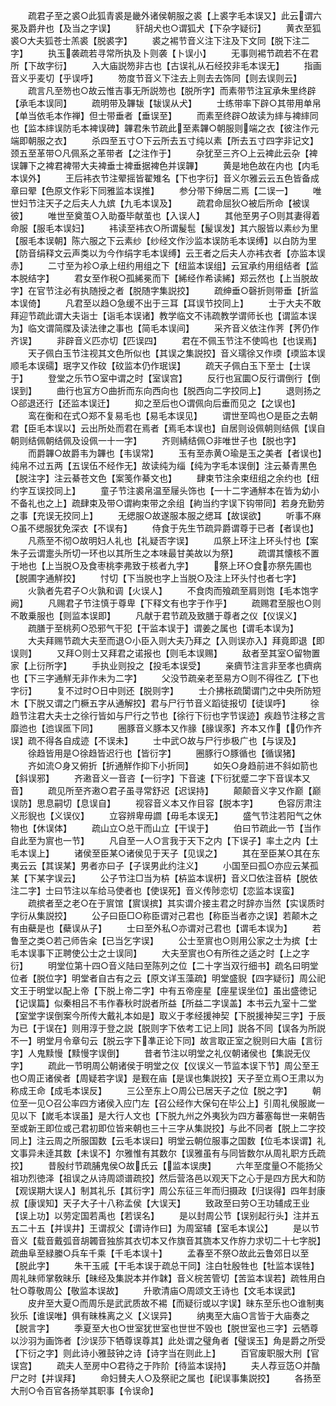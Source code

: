 <!-- { "loadSidebar": true } -->
　　疏君子至之裘○此狐青裘是畿外诸侯朝服之裘【上裘字毛本误又】此云谓六冕及爵弁也【及当之字误】
　　豻胡犬也○谓狐犬【下杂字疑衍】
　　黄衣至狐裘○大夫狐苍士羔裘【脱裘字】
　　裘之裼节音义注下注及下文同【脱下注二字】
　　执玉袭疏若寻常所执及卜则袭【卜误小】
　　无事则裼节疏若不在君所【下故字衍】
　　入大庙説笏非古也【古误礼从石经挍非毛本误无】
　　指画音义乎麦切【乎误呼】
　　笏度节音义下注去上则去去饰同【则去误则云】
　　疏言凡至笏也○故云惟吉事无所説笏也【脱所字】而素带节注冝承朱里终辟【承毛本误同】
　　疏明带及韠韨【韨误从犬】
　　士练带率下辟○其带用单帛【单当依毛本作禅】但士带垂者【垂误至】
　　而素至终辟○故读为繂与裨繂同也【监本繂误防毛本裨误碑】韠君朱节疏此至素韠○朝服则端之衣【彼注作元端即朝服之衣】
　　杀四至五寸○下云所去五寸纯以素【所去五寸四字非记文】颈五至革带○凡佩系之革带者【之注作于】
　　杂犹至三齐○上云裨此云杂【裨误韠下之裨君裨带大夫裨垂士裨垂据裨色并误韠】
　　黄是地色故在内也【内毛本误外】
　　王后袆衣节注翚摇皆翟雉名【下也字衍】音义尔雅云云五色皆备成章曰翚【色原文作彩下同雅监本误推】
　　参分带下绅居二焉【二误一】
　　唯世妇节注天子之后夫人九嫔【九毛本误及】
　　疏君命屈狄○被后所命【被误彼】
　　唯世至奠茧○入助蚕毕献茧也【入误人】
　　其他至男子○则其妻得着命服【服毛本误妇】
　　袆读至袆衣○所谓髲髢【髲误发】其六服皆以素纱为里【服毛本误朝】陈六服之下云素纱【纱经文作沙监本误防毛本误缚】以白防为里【防音绢释文云声类以为今作绢字毛本误缚】云王者之后夫人亦袆衣者【亦监本误赤】
　　二寸至为袗○承上纽约用组之下【纽监本误组】云冝承约用组结者【监本脱结字】
　　君女至作税○孤絺冕而下【絺经作希读絺】郑云然也【上当脱故字】在官节注必有执随授之者【脱随字集説挍】
　　疏绅垂○磬折则带垂【折监本误倚】
　　凡君至以趋○急缓不出于三耳【耳误节挍同上】
　　士于大夫不敢拜迎节疏此谓大夫诣士【诣毛本误诸】教学临文不讳疏教学谓师长也【谓监本误为】临文谓简牒及读法律之事也【简毛本误间】
　　采齐音义依注作荠【荠仍作齐误】
　　非辟音义匹亦切【匹误四】
　　君在不佩玉节注不使鸣也【也误焉】
　　天子佩白玉节注视其文色所似也【其误之集説挍】音义瓀徐又作瑌【瑌监本误顺毛本误礝】珉字又作砇【砇监本仍作珉误】
　　疏天子佩白玉下至士【士误于】
　　登堂之乐节○室中谓之时【室误宫】
　　反行也冝圜○反行谓倒行【倒误到】
　　曲行也冝方○曲折而东向西向也【脱西向二字挍同上】
　　退则扬之○郤退还行【还监本误迁】
　　抑之至后也○谓佩向后垂而见之【之误也】
　　鸾在衡和在式○郑不复易毛也【易毛本误见】
　　谓世至鸣也○是臣之去朝君【臣毛本误以】云出所处而君在焉者【焉毛本误也】自居则设佩朝则结佩【误自朝则结佩朝结佩及设佩一十一字】
　　齐则綪结佩○非唯世子也【脱也字】
　　而爵韠○故爵韦为韠也【韦误常】
　　玉有至赤黄○瑜是玉之美者【者误也】纯帛不过五两【五误伍不经作无】故读纯为缁【纯为字毛本误倒】注云綦青黒色【脱注字】注云綦苍文色【案笺作綦文也】
　　肆束节注余束纽组之余约也【纽约字互误挍同上】
　　童子节注裘帛温至屦头饰也【一十二字通觧本在皆为幼小不备礼也之上】疏肆束及带○谓絇束带之余组【絇当约字误下钩带同】若身充勤劳之事【充误无挍同上】
　　无缌服○故遂服本服之缌耳【故误欲】
　　听事不麻○虽不缌服犹免深衣【不误有】
　　侍食于先生节疏异爵谓尊于已者【者误也】
　　凡燕至不彻○故明妇人礼也【礼疑否字误】
　　瓜祭上环注上环头忖也【案朱子云谓疐头所切一环也以其所生之本味最甘美故以为祭】
　　疏谓其懐核不置于地也【上当脱○及食枣桃李弗致于核者九字】
　　祭上环○食亦祭先圃也【脱圃字通觧挍】
　　忖切【下当脱也字上当脱○及注上环头忖也者七字】
　　火孰者先君子○火孰和调【火误人】
　　不食肉而飱疏至肩则饱【毛本饱字阙】
　　凡赐君子节注慎于尊卑【下释文有也字于作乎】
　　疏赐君至服也○则不敢乗服也【则监本误即】
　　凡献于君节疏及致膳于尊者之仪【仪误义】
　　疏膳于至桃茢○恐邪气干犯【干监本误于】谓姜之属也【谓毛本误为】
　　大夫拜赐节疏大夫至而退○小臣入则大夫乃拜之【入则误亦入】拜竟即退【即误则】
　　又拜○则士又拜君之诺报也【则毛本误赐】
　　敌者至其室○留物置家【上衍所字】
　　手执业则投之【投毛本误受】
　　亲癠节注言非至孝也癠病也【下三字通觧无非作未为二字】
　　父没节疏亲老至易方○则不得徃乙【下也字衍】
　　复不过时○日中则还【脱则字】
　　士介拂枨疏闑谓门之中央所防短木【下脱又谓之门橛五字从通解挍】君与尸行节音义蹈徒报切【徒误呼】
　　徐趋节注君大夫士之徐行皆如与尸行之节也【徐行下衍也字节误迹】疾趋节注移之言靡迆也【迆误匜下同】
　　圈豚音义豚本又作腞【腞误豕】齐本又作【仍作齐误】疏不得各自成迹【不误未】
　　士中武○故与尸行歩极广也【与误及】
　　徐趋皆用是○徐趋皆迟行也【皆衍字】
　　圈豚行○豚循也【循误猪】
　　齐如流○身又俯折【折通觧作抑下小折同】
　　如矢○身趋前进不斜如箭也【斜误邪】
　　齐遫音义一音咨【一衍字】下音速【下衍犹蹙二字下音误本又音】
　　疏见所至齐遫○君子虽寻常舒迟【迟误持】
　　颠颠音义字又作巅【巅误防】思息嗣切【息误自】
　　视容音义本又作目容【脱本字】
　　色容厉肃注义形貎也【义误仪】
　　立容辨卑毋讇【毋毛本误无】
　　盛气节注若阳气之休物也【休误体】
　　疏山立○总干而山立【干误于】
　　伯曰节疏此一节【当作自此至为賔也一节】
　　凡自至一人○言我于天下之内【下误子】率土之内【土毛本误上】
　　诸侯至臣某○诸侯见于天子【见误之】
　　其在至臣某○其在东夷云云【其误某】男者亦曰子【子误男此约注义】
　　小国至曰孤○亦应云某孤某【下某字误云】
　　公子节注□当为枿【枿监本误枅】音义□依注音枿【脱依注二字】士曰节注以车给马使者也【使误死】音义传陟恋切【恋监本误蛮】
　　疏摈者至之老○在于賔馆【賔误摈】其实谓介接主君之时辞亦当然【实误质时字衍从集説挍】
　　公子曰臣□○称臣谓对己君也【称臣当者亦之误】若颠木之有由蘗是也【蘗误从子】
　　士曰至外私○亦谓对己君也【谓毛本误为】
　　若鲁至之类○若己师告籴【已当乞字误】
　　公士至賔也○则用公家之士为摈【士毛本误事下正聘使公士之士误同】
　　大夫至賔也○有所徃之适之时【上之字衍】
　　明堂位第十四○音义陆曰至陈列之位【二十字当双行细书】疏名曰明堂位者【脱位字】明堂者自古有之云【原文详玉藻疏】明堂盛貎【四字疑衍】周公祀文王于明堂以配上帝【下脱上帝二字】中有五帝座星【座星误坐位】虽出盛徳记【记误篇】似秦相吕不韦作春秋时説者所益【所益二字误盖】本书云九室十二堂【室堂字误倒案今所传大戴礼本如是】取义于孝经援神契【下脱援神契三字】于辰为已【于误在】则用淳于登之説【脱则字下依考工记上同】説各不同【误各为所説不一】明堂月令章句云【脱云字下凖正论下同】故言取正室之貎则曰大庙【言衍字】人鬼黩慢【黩慢字误倒】
　　昔者节注以明堂之礼仪朝诸侯也【集説无仪字】
　　疏此一节明周公朝诸侯于明堂之仪【仪误义一节监本误下节】周公至王也○周正诸侯者【周疑若字误】是觐在庙【是误也集説挍】天子至立焉○王肃以为称成王命【成毛本误反】
　　三公至东上○周公已居天子之位【脱之字】
　　朝位至一见○召公率四方诸侯入应门左【召公经作大保句在毕公上】引周礼侯服嵗一见以下【嵗毛本误虽】是大行人文也【下脱九州之外夷狄为四方蕃塞每世一来朝告至或新王即位或己君初即位皆来朝也三十三字从集説挍】与此不同者【脱上二字挍同上】注云周之所服国数【云毛本误曰】明堂云朝位服事之国数【位毛本误谓】礼文事异未逹其数【未误不】尔雅惟有其数尔【误雅虽有与同皆数尔从周礼职方氏疏挍】
　　昔殷纣节疏脯鬼侯○故氏云【监本误庚】
　　六年至度量○不能扬父祖功烈徳泽【祖误之从诗周颂谱疏挍】然后营洛邑以观天下之心于是四方民大和防【观误期大误人】制其礼乐【其衍字】周公东征三年而归摄政【归误得】四年封康叔【康误知】天子大子十八称孟侯【大误天】
　　致政至曰劳○王功辅成王业【误上功】以劳定国若禹也【若误名】
　　是以封周公节【误别起行头】注并五五二十五【并误井】王谓叔父【谓诗作曰】为周室辅【室毛本误公】
　　是以节音义【载音戴弧音胡韣音独旂其衣切本又作旗音其旒本又作斿力求切二十七字脱】疏曲阜至緑縢○兵车千乘【千毛本误十】
　　孟春至不祭○故此云鲁郊日以至【脱此字】
　　朱干玉戚【干毛本误于疏总干同】注白牡殷牲也【牡监本误牲】周礼昧师掌敎昧乐【昧经及集説本并作韎】音义梡苦管切【苦监本误若】疏牲用白牡○尊敬周公【敬监本误故】
　　升歌清庙○周颂文王诗也【文毛本误武】
　　皮弁至大夏○而周乐是武武质故不裼【而疑衍或以字误】昧东至乐也○谁制夷狄乐【谁误唯】俱有昧株离之义【义误异】
　　纳夷至大庙○言皆于大庙奏之【脱言字】
　　季夏至大也○世室犹世室也世世不毁也【脱世室也三字】云牺尊以沙羽为画饰者【沙误莎下牺尊误尊其】此处谓之璧角者【璧误玉】角是爵之所受【下衍之字】则此诗小雅鼓钟之诗【诗字当在则此上】
　　百官废职服大刑【官误宫】
　　疏夫人至房中○君待之于阼阶【待监本误持】
　　夫人荐豆笾○并酳尸之时【并误拜】
　　命妇賛夫人○及祭祀之属也【祀误事集説挍】
　　各扬至大刑○令百官各扬举其职事【令误命】
